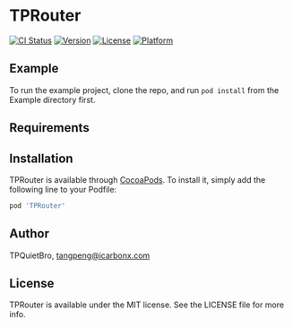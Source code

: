 # TPRouter

[![CI Status](http://img.shields.io/travis/TPQuietBro/TPRouter.svg?style=flat)](https://travis-ci.org/TPQuietBro/TPRouter)
[![Version](https://img.shields.io/cocoapods/v/TPRouter.svg?style=flat)](http://cocoapods.org/pods/TPRouter)
[![License](https://img.shields.io/cocoapods/l/TPRouter.svg?style=flat)](http://cocoapods.org/pods/TPRouter)
[![Platform](https://img.shields.io/cocoapods/p/TPRouter.svg?style=flat)](http://cocoapods.org/pods/TPRouter)

## Example

To run the example project, clone the repo, and run `pod install` from the Example directory first.

## Requirements

## Installation

TPRouter is available through [CocoaPods](http://cocoapods.org). To install
it, simply add the following line to your Podfile:

```ruby
pod 'TPRouter'
```

## Author

TPQuietBro, tangpeng@icarbonx.com

## License

TPRouter is available under the MIT license. See the LICENSE file for more info.
